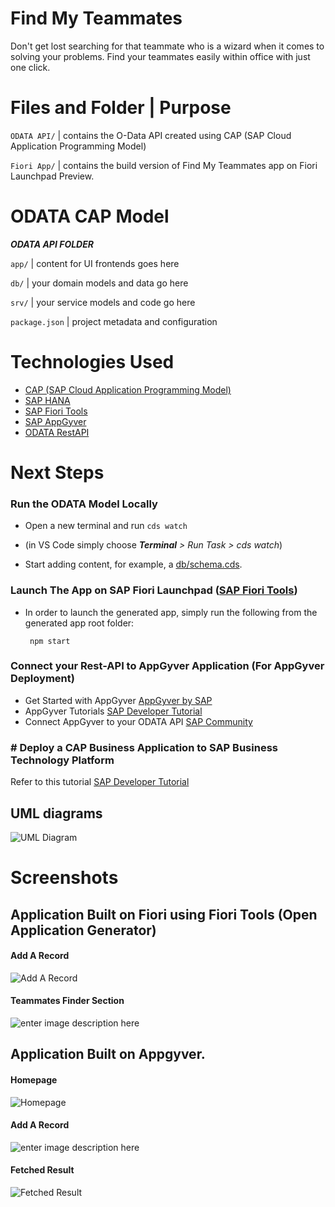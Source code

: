 
# Find My Teammates

 

Don't get lost searching for that teammate who is a wizard when it comes to solving your problems. Find your teammates easily within office with just one click.

  
# Files and Folder | Purpose


`ODATA API/` | contains the O-Data API created using CAP (SAP Cloud Application Programming Model)

`Fiori App/` | contains the build version of Find My Teammates app on Fiori Launchpad Preview.

# ODATA CAP Model

***ODATA API FOLDER***

`app/` | content for UI frontends goes here

`db/` | your domain models and data go here

`srv/` | your service models and code go here

`package.json` | project metadata and configuration

 
# Technologies Used

 - [CAP (SAP Cloud Application Programming Model)](https://cap.cloud.sap/docs/get-started/in-a-nutshell)
 - [SAP HANA](https://www.sap.com/uk/products/hana.html)
 - [SAP Fiori Tools](https://help.sap.com/viewer/product/SAP_FIORI_tools/Latest/en-US)
 - [SAP AppGyver](https://blogs.sap.com/2021/03/17/appgyver-a-new-joy-to-build-apps/)
 - [ODATA RestAPI](https://www.odata.org/)

# Next Steps

  ### Run the ODATA Model Locally

- Open a new terminal and run `cds watch`

- (in VS Code simply choose _**Terminal** > Run Task > cds watch_)

- Start adding content, for example, a [db/schema.cds](db/schema.cds).

### Launch The App on SAP Fiori Launchpad ([SAP Fiori Tools](https://help.sap.com/viewer/product/SAP_FIORI_tools/Latest/en-US))

- In order to launch the generated app, simply run the following from the generated app root folder:

    ```  npm start  ```


### Connect your Rest-API to AppGyver Application (For AppGyver Deployment)


 - Get Started with AppGyver [AppGyver by SAP](https://www.appgyver.com/)
 - AppGyver Tutorials [SAP Developer Tutorial](https://developers.sap.com/tutorial-navigator.html?search=Appgyver)
 - Connect AppGyver to your ODATA API [SAP Community](https://blogs.sap.com/2021/04/05/appgyver-and-sap-business-technology-platform-a-match-made-in-heaven/)
  

### # Deploy a CAP Business Application to SAP Business Technology Platform

  Refer to this tutorial [SAP Developer Tutorial](https://developers.sap.com/tutorials/cap-service-deploy.html)
  
  ## UML diagrams

![UML Diagram](https://i.ibb.co/0B2tT7f/uml-diagram.png)

# Screenshots

## Application Built on Fiori using Fiori Tools (Open Application Generator)

#### Add A Record

![Add A Record](https://i.ibb.co/y5LSkyx/fioriaddrecord.png)

#### Teammates Finder Section

![enter image description here](https://i.ibb.co/hmVK1Cj/Fiori-preview.png)
## Application Built on Appgyver.

#### Homepage

![Homepage](https://i.ibb.co/v1Dy4X5/2.jpg)




#### Add A Record




![enter image description here](https://i.ibb.co/xm2D8TX/3.jpg)





#### Fetched Result





![Fetched Result](https://i.ibb.co/M68c8LP/1.jpg)

